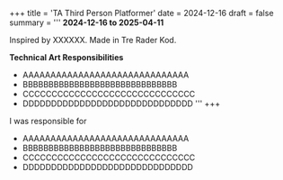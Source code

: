 +++
title = 'TA Third Person Platformer'
date = 2024-12-16
draft = false
summary = '''
**2024-12-16 to 2025-04-11**

Inspired by XXXXXX. Made in Tre Rader Kod.

**Technical Art Responsibilities**
  *  AAAAAAAAAAAAAAAAAAAAAAAAAAAAAA
  *  BBBBBBBBBBBBBBBBBBBBBBBBBBBBBB
  *  CCCCCCCCCCCCCCCCCCCCCCCCCCCCCC
  *  DDDDDDDDDDDDDDDDDDDDDDDDDDDDDD
'''
+++


I was responsible for
  *  AAAAAAAAAAAAAAAAAAAAAAAAAAAAAA
  *  BBBBBBBBBBBBBBBBBBBBBBBBBBBBBB
  *  CCCCCCCCCCCCCCCCCCCCCCCCCCCCCC
  *  DDDDDDDDDDDDDDDDDDDDDDDDDDDDDD